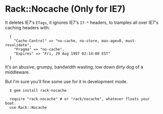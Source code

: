# Rack::Nocache (Only for IE7)

It deletes IE7's `ETags`, it ignores IE7's `If-*` headers, to tramples all over IE7's caching headers with:

      {
        "Cache-Control" => "no-cache, no-store, max-age=0, must-revalidate",
        "Pragma" => "no-cache",
        "Expires" => "Fri, 29 Aug 1997 02:14:00 EST"
      }

It's an abusive, grumpy, bandwidth wasting, low down dirty dog of a middleware.

But I'm sure you'll fine some use for it in development mode.

      $ gem install rack-nocache

      require "rack-nocache" # or "rack/nocache", whatever floats your boat.
      use Rack::Nocache

